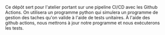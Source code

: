 Ce dépôt sert pour l'atelier portant sur une pipeline CI/CD avec les Github Actions. 
On utilisera un programme python qui simulera un programme de gestion des taches qu'on valide à l'aide de tests unitaires. À l'aide des github actions, nous mettrons à jour notre programme et nous exécuterons les tests.
